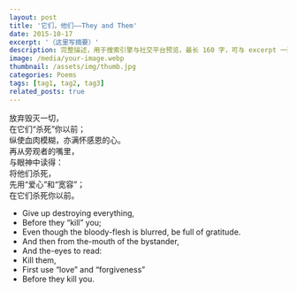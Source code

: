 ```yaml
---
layout: post
title: '它们，他们——They and Them'
date: 2015-10-17
excerpt: '（这里写摘要）'
description: 完整描述，用于搜索引擎与社交平台预览，最长 160 字，可与 excerpt 一致
image: /media/your-image.webp
thumbnail: /assets/img/thumb.jpg
categories: Poems
tags: [tag1, tag2, tag3]
related_posts: true
---
```


放弃毁灭一切，  
在它们“杀死”你以前；  
纵使血肉模糊，亦满怀感恩的心。  
再从旁观者的嘴里，  
与眼神中读得：  
将他们杀死，  
先用“爱心”和“宽容”；  
在它们杀死你以前。

- Give up destroying everything,
- Before they “kill” you;
- Even though the bloody-flesh is blurred, be full of gratitude.
- And then from the-mouth of the bystander,
- And the-eyes to read:
- Kill them,
- First use “love” and “forgiveness”
- Before they kill you.